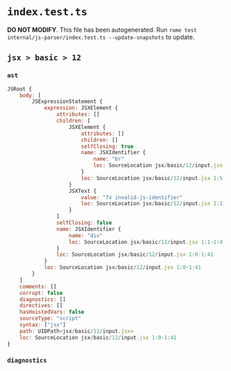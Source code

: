 # `index.test.ts`

**DO NOT MODIFY**. This file has been autogenerated. Run `rome test internal/js-parser/index.test.ts --update-snapshots` to update.

## `jsx > basic > 12`

### `ast`

```javascript
JSRoot {
	body: [
		JSExpressionStatement {
			expression: JSXElement {
				attributes: []
				children: [
					JSXElement {
						attributes: []
						children: []
						selfClosing: true
						name: JSXIdentifier {
							name: "br"
							loc: SourceLocation jsx/basic/12/input.jsx 1:6-1:8
						}
						loc: SourceLocation jsx/basic/12/input.jsx 1:5-1:11
					}
					JSXText {
						value: "7x invalid-js-identifier"
						loc: SourceLocation jsx/basic/12/input.jsx 1:11-1:35
					}
				]
				selfClosing: false
				name: JSXIdentifier {
					name: "div"
					loc: SourceLocation jsx/basic/12/input.jsx 1:1-1:4
				}
				loc: SourceLocation jsx/basic/12/input.jsx 1:0-1:41
			}
			loc: SourceLocation jsx/basic/12/input.jsx 1:0-1:41
		}
	]
	comments: []
	corrupt: false
	diagnostics: []
	directives: []
	hasHoistedVars: false
	sourceType: "script"
	syntax: ["jsx"]
	path: UIDPath<jsx/basic/12/input.jsx>
	loc: SourceLocation jsx/basic/12/input.jsx 1:0-1:41
}
```

### `diagnostics`

```

```
